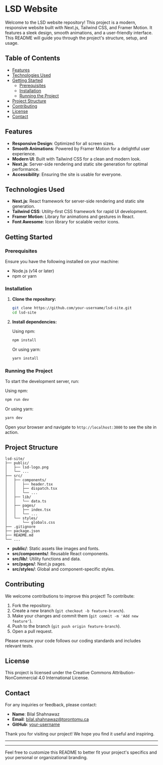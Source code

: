 # LSD Website

Welcome to the LSD website repository! This project is a modern, responsive website built with Next.js, Tailwind CSS, and Framer Motion. It features a sleek design, smooth animations, and a user-friendly interface. This README will guide you through the project's structure, setup, and usage.

## Table of Contents

- [Features](#features)
- [Technologies Used](#technologies-used)
- [Getting Started](#getting-started)
  - [Prerequisites](#prerequisites)
  - [Installation](#installation)
  - [Running the Project](#running-the-project)
- [Project Structure](#project-structure)
- [Contributing](#contributing)
- [License](#license)
- [Contact](#contact)

## Features

- **Responsive Design**: Optimized for all screen sizes.
- **Smooth Animations**: Powered by Framer Motion for a delightful user experience.
- **Modern UI**: Built with Tailwind CSS for a clean and modern look.
- **Next.js**: Server-side rendering and static site generation for optimal performance.
- **Accessibility**: Ensuring the site is usable for everyone.

## Technologies Used

- **Next.js**: React framework for server-side rendering and static site generation.
- **Tailwind CSS**: Utility-first CSS framework for rapid UI development.
- **Framer Motion**: Library for animations and gestures in React.
- **Font Awesome**: Icon library for scalable vector icons.

## Getting Started

### Prerequisites

Ensure you have the following installed on your machine:

- Node.js (v14 or later)
- npm or yarn

### Installation

1. **Clone the repository:**

   ```sh
   git clone https://github.com/your-username/lsd-site.git
   cd lsd-site
   ```

2. **Install dependencies:**

   Using npm:

   ```sh
   npm install
   ```

   Or using yarn:

   ```sh
   yarn install
   ```

### Running the Project

To start the development server, run:

Using npm:

```sh
npm run dev
```

Or using yarn:

```sh
yarn dev
```

Open your browser and navigate to `http://localhost:3000` to see the site in action.

## Project Structure

```plaintext
lsd-site/
├── public/
│   ├── lsd-logo.png
│   └── ...
├── src/
│   ├── components/
│   │   ├── header.tsx
│   │   ├── dispatch.tsx
│   │   └── ...
│   ├── lib/
│   │   └── data.ts
│   ├── pages/
│   │   ├── index.tsx
│   │   └── ...
│   └── styles/
│       └── globals.css
├── .gitignore
├── package.json
├── README.md
└── ...
```

- **public/**: Static assets like images and fonts.
- **src/components/**: Reusable React components.
- **src/lib/**: Utility functions and data.
- **src/pages/**: Next.js pages.
- **src/styles/**: Global and component-specific styles.

## Contributing

We welcome contributions to improve this project! To contribute:

1. Fork the repository.
2. Create a new branch (`git checkout -b feature-branch`).
3. Make your changes and commit them (`git commit -m 'Add new feature'`).
4. Push to the branch (`git push origin feature-branch`).
5. Open a pull request.

Please ensure your code follows our coding standards and includes relevant tests.

## License

This project is licensed under the Creative Commons Attribution-NonCommercial 4.0 International License.

## Contact

For any inquiries or feedback, please contact:

- **Name**: Bilal Shahnawaz
- **Email**: bilal.shahnawaz@torontomu.ca
- **GitHub**: [your-username](https://github.com/bilalshahnawaz)

Thank you for visiting our project! We hope you find it useful and inspiring.

---

---

Feel free to customize this README to better fit your project's specifics and your personal or organizational branding.
